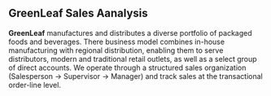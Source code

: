 ## GreenLeaf Sales Aanalysis 

**GreenLeaf** manufactures and distributes a diverse portfolio of packaged foods and beverages. There business model combines in-house manufacturing with regional distribution, enabling them to serve distributors, modern and traditional retail outlets, as well as a select group of direct accounts. We operate through a structured sales organization (Salesperson → Supervisor → Manager) and track sales at the transactional order-line level.
